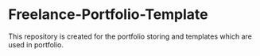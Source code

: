 # Freelance-Portfolio-Template
This repository is created for the portfolio storing and templates which are used in portfolio.
